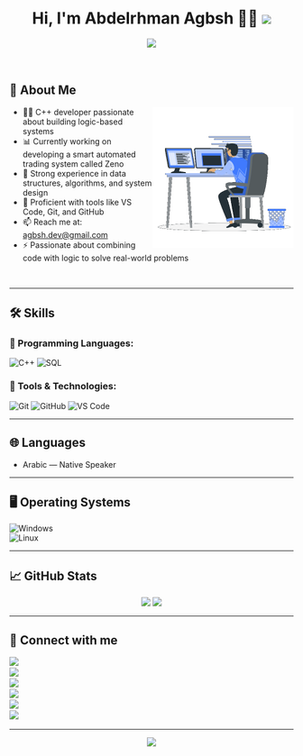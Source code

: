 <h1 align="center"><b>Hi, I'm Abdelrhman Agbsh 👨‍💻</b> <img src="https://media.giphy.com/media/hvRJCLFzcasrR4ia7z/giphy.gif" width="35"></h1>

<p align="center">
  <a href="https://github.com/DenverCoder1/readme-typing-svg">
    <img src="https://readme-typing-svg.herokuapp.com?font=Time+New+Roman&color=cyan&size=25&center=true&vCenter=true&width=600&height=100&lines=C%2B%2B+Developer+and+Problem+Solver;Building+Smart+Trading+Systems;Passionate+about+Code+and+Logic;Always+Learning+New+Tech">
  </a>
</p>

<br>

## 🧠 About Me
<img align="right" src="https://github.com/0xAbdulKhalid/0xAbdulKhalid/raw/main/assets/mdImages/Right_Side.gif" width="250px">

- 👨‍💻 C++ developer passionate about building logic-based systems  
- 📊 Currently working on developing a smart automated trading system called Zeno  
- 🧠 Strong experience in data structures, algorithms, and system design  
- 🔧 Proficient with tools like VS Code, Git, and GitHub  
- 📫 Reach me at: agbsh.dev@gmail.com  
- ⚡ Passionate about combining code with logic to solve real-world problems  

<br clear="both"/>

---

## 🛠 Skills

### 🧩 Programming Languages:
![C++](https://img.shields.io/badge/C++-%2300599C.svg?style=for-the-badge&logo=c%2B%2B&logoColor=white)
![SQL](https://img.shields.io/badge/SQL-%2300C7B7.svg?style=for-the-badge&logo=sqlite&logoColor=white)

### 🧰 Tools & Technologies:
![Git](https://img.shields.io/badge/Git-%23F05033.svg?style=for-the-badge&logo=git&logoColor=white)
![GitHub](https://img.shields.io/badge/GitHub-%23121011.svg?style=for-the-badge&logo=github&logoColor=white)
![VS Code](https://img.shields.io/badge/VSCode-%23007ACC.svg?style=for-the-badge&logo=visual-studio-code&logoColor=white)

---

## 🌐 Languages

- Arabic — Native Speaker  

---

## 🖥 Operating Systems

![Windows](https://img.shields.io/badge/Windows-0078D6?style=for-the-badge&logo=windows&logoColor=white)  
![Linux](https://img.shields.io/badge/Linux-FCC624?style=for-the-badge&logo=linux&logoColor=black)

---

## 📈 GitHub Stats

<div align="center">
  <img src="https://github-readme-stats.vercel.app/api?username=AbdelrhmanAgbsh&show_icons=true&count_private=true&theme=tokyonight" width="450" />
  <img src="https://github-readme-stats.vercel.app/api/top-langs/?username=AbdelrhmanAgbsh&layout=compact&theme=tokyonight" width="375" />
</div>

---

## 🤝 Connect with me

<div align="left">

<a href="mailto:agbsh.dev@gmail.com"><img src="https://img.shields.io/badge/Gmail-agbsh.dev-%23EA4335.svg?style=for-the-badge&logo=gmail&logoColor=white"></a>  
<a href="https://github.com/AbdelrhmanAgbsh"><img src="https://img.shields.io/badge/GitHub-AbdelrhmanAgbsh-%23121011.svg?style=for-the-badge&logo=github&logoColor=white"></a>  
<a href="https://linkedin.com/in/your-link"><img src="https://img.shields.io/badge/LinkedIn-YourName-%230077B5.svg?style=for-the-badge&logo=linkedin&logoColor=white"></a>  
<a href="https://t.me/yourTelegram"><img src="https://img.shields.io/badge/Telegram-@YourTelegram-%2300acee.svg?style=for-the-badge&logo=telegram&logoColor=white"></a>  
<a href="https://facebook.com/yourFacebook"><img src="https://img.shields.io/badge/Facebook-YourName-%231877F2.svg?style=for-the-badge&logo=facebook&logoColor=white"></a>  
<a href="https://instagram.com/yourInstagram"><img src="https://img.shields.io/badge/Instagram-@yourInstagram-%23E4405F.svg?style=for-the-badge&logo=instagram&logoColor=white"></a>

</div>

---

<p align="center">
  <img src="https://user-images.githubusercontent.com/73097560/115834477-dbab4500-a447-11eb-908a-139a6edaec5c.gif" />
</p>
